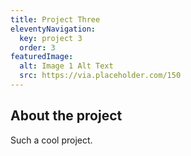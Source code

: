 ```yaml
---
title: Project Three
eleventyNavigation:
  key: project 3
  order: 3
featuredImage:
  alt: Image 1 Alt Text
  src: https://via.placeholder.com/150
---
```


## About the project

Such a cool project.
